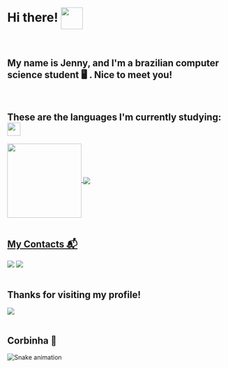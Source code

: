# Hi there! <img align="center" height="50" src="https://emoji.slack-edge.com/T029AUC4A/peepohey/402070e8ce980dd0.gif"/>
</br>

## My name is Jenny, and I'm a brazilian computer science student  🖥️ . Nice to meet you!
</br>

## These are the languages I'm currently studying:  <img align="center" height="30" src="https://emoji.slack-edge.com/T029AUC4A/peeponote/667df83103bff9cd.png"/>
 <div>
  <a href="https://github.com/jennigoberski">
   <img align="center" height="170" src="https://github-readme-stats.vercel.app/api/top-langs/?username=jennigoberski&layout=compact&langs_count=16&theme=dracula"/>
  <img align="center" src="https://github-readme-stats.vercel.app/api?username=jennigoberski&show_icons=true&theme=dracula&include_all_commits=true&count_private=true&hide=issues"/>
</div>
</br> 
   
##  My Contacts 📬
<div> 
  <a href="https://www.linkedin.com/in/jennifer-mayara-de-paiva-goberski-20b60b190/" target="_blank"><img src="https://img.shields.io/badge/-LinkedIn-%230077B5?style=for-the-badge&logo=linkedin&logoColor=white" target="_blank"></a> 
  <a href = "mailto: jenni.goberski@gmail.com"><img src="https://img.shields.io/badge/-Gmail-%23333?style=for-the-badge&logo=gmail&logoColor=white" target="_blank"></a>
 </br>
</br>

## Thanks for visiting my profile!
<div>
  <img align="center" src="https://emoji.slack-edge.com/T029AUC4A/keanu-thanks/6505ccc4b3cfa9fa.gif"/>
</div>
</br>


 
 ## Corbinha :snake:
  ![Snake animation](https://github.com/jennigoberski/jennigoberski/blob/output/github-contribution-grid-snake.svg)

</div>
